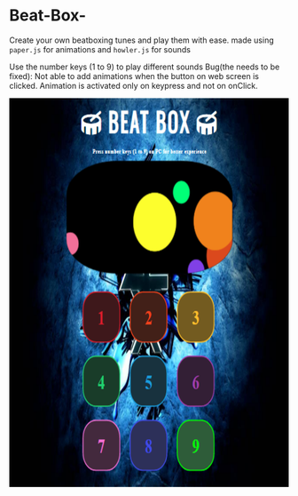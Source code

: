 # Beat-Box-
Create your own beatboxing tunes and play them with ease. made using `paper.js` for animations and `howler.js` for sounds

Use the number keys (1 to 9) to play different sounds
Bug(the needs to be fixed): Not able to add animations when the button on web screen is clicked. Animation is activated only on keypress and not on onClick.

<img src='images/1.png' height='700' >

